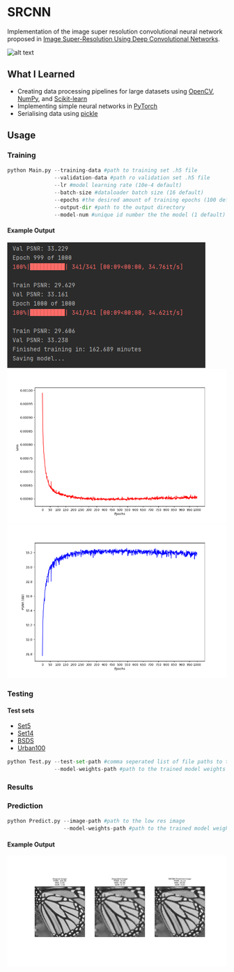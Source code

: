 # SRCNN
Implementation of the image super resolution convolutional neural network proposed in [Image Super-Resolution Using Deep Convolutional Networks](https://arxiv.org/abs/1501.00092 "Image Super-Resolution Using Deep Convolutional Networks").

![alt text](https://debuggercafe.com/wp-content/uploads/2020/06/srcnn_arch1.png)
## What I Learned
* Creating data processing pipelines for large datasets using [OpenCV](https://docs.opencv.org/4.x/d6/d00/tutorial_py_root.html), [NumPy](https://numpy.org/), and [Scikit-learn](https://scikit-learn.org/stable/)
* Implementing simple neural networks in [PyTorch](https://pytorch.org/)
* Serialising data using [pickle](https://docs.python.org/3/library/pickle.html)
## Usage
### Training
```python
python Main.py --training-data #path to training set .h5 file
               --validation-data #path ro validation set .h5 file
               --lr #model learning rate (10e-4 default)
               --batch-size #dataloader batch size (16 default)
               --epochs #the desired amount of training epochs (100 default)
               --output-dir #path to the output directory
               --model-num #unique id number the the model (1 default) (optional)
```
#### Example Output
![alt text](https://github.com/mark2661/SRCNN/blob/main/images/results_1000_cropped.png)
![alt text](https://github.com/mark2661/SRCNN/blob/main/images/model1.png_loss.png)
![alt text](https://github.com/mark2661/SRCNN/blob/main/images/model1.png_psnr.png)
### Testing
#### Test sets
* [Set5](http://mmlab.ie.cuhk.edu.hk/projects/SRCNN.html)
* [Set14](http://mmlab.ie.cuhk.edu.hk/projects/SRCNN.html)
* [BSDS](https://www2.eecs.berkeley.edu/Research/Projects/CS/vision/bsds/)
* [Urban100](https://paperswithcode.com/dataset/urban100)
```python
python Test.py --test-set-path #comma seperated list of file paths to the desired test sets
               --model-weights-path #path to the trained model weights
```
### Results

### Prediction
```python 
python Predict.py --image-path #path to the low res image
                  --model-weights-path #path to the trained model weights
```
#### Example Output
![alt text](https://github.com/mark2661/SRCNN/blob/main/images/SRCNN_model1_butterfly_result.png)
